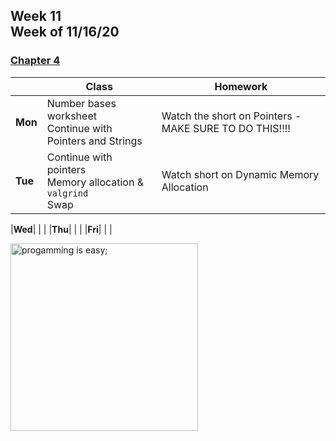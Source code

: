 <meta http-equiv="refresh" content="300"/>

## Week 11<br>Week of 11/16/20  

### [Chapter 4](/ap/curriculum/4)

  |       |Class                  |Homework   |
  |-------|---------              |---------  |
  |**Mon**|Number bases worksheet<br>Continue with Pointers and Strings |Watch the short on Pointers - MAKE SURE TO DO THIS!!!! |
  |**Tue**|Continue with pointers<br>Memory allocation & `valgrind`<br>Swap |Watch short on Dynamic Memory Allocation  |
  
  |**Wed**| | |
  |**Thu**| | |
  |**Fri**| | |

<img src="https://i.pinimg.com/originals/de/f5/2f/def52fe41d695d8feebd2cdc194da929.png" alt="progamming is easy;" height="300">

